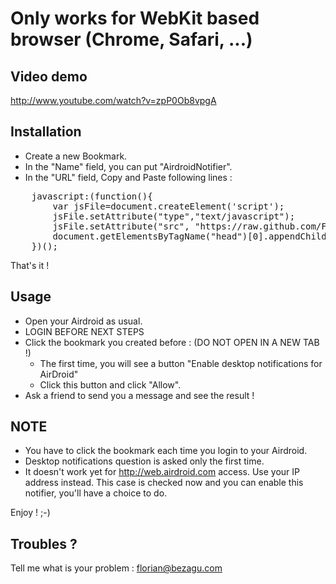 Only works for WebKit based browser (Chrome, Safari, ...)
=========================================================

Video demo
----------
http://www.youtube.com/watch?v=zpP0Ob8vpgA

Installation
------------

- Create a new Bookmark.
- In the "Name" field, you can put "AirdroidNotifier".
- In the "URL" field, Copy and Paste following lines :
<pre>
    javascript:(function(){
        var jsFile=document.createElement('script');
        jsFile.setAttribute("type","text/javascript");
        jsFile.setAttribute("src", "https://raw.github.com/FlorianBezagu/AirDroid-Webkit-Notifier/master/airdroid-webkit-notifier.js");
        document.getElementsByTagName("head")[0].appendChild(jsFile);  
    })();
</pre>
That's it !


Usage
-----

- Open your Airdroid as usual.
- LOGIN BEFORE NEXT STEPS
- Click the bookmark you created before : (DO NOT OPEN IN A NEW TAB !)
  - The first time, you will see a button "Enable desktop notifications for AirDroid"
  - Click this button and click "Allow".
- Ask a friend to send you a message and see the result !

NOTE
----

- You have to click the bookmark each time you login to your Airdroid.
- Desktop notifications question is asked only the first time.
- It doesn't work yet for http://web.airdroid.com access. Use your IP address instead. This case is checked now and you can enable this notifier, you'll have a choice to do.

Enjoy ! ;-)


Troubles ?
----------

Tell me what is your problem : florian@bezagu.com
